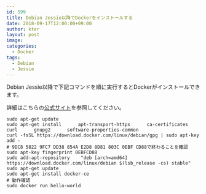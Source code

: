 ```yaml
---
id: 599
title: Debian Jessie以降でDockerをインストールする
date: 2018-09-17T12:00:00+09:00
author: kter
layout: post
image: 
categories:
  - Docker
tags:
  - Debian
  - Jessie
---
```

Debian Jessie以降で下記コマンドを順に実行するとDockerがインストールできます。

詳細はこちらの[公式サイト](https://docs.docker.com/install/linux/docker-ce/debian/#install-docker-ce-1)を参照してください。


```
sudo apt-get update
sudo apt-get install      apt-transport-https      ca-certificates      curl      gnupg2      software-properties-common
curl -fsSL https://download.docker.com/linux/debian/gpg | sudo apt-key add -
# 9DC8 5822 9FC7 DD38 854A E2D8 8D81 803C 0EBF CD88で終わることを確認
sudo apt-key fingerprint 0EBFCD88
sudo add-apt-repository    "deb [arch=amd64] https://download.docker.com/linux/debian $(lsb_release -cs) stable"
sudo apt-get update
sudo apt-get install docker-ce
# 動作確認
sudo docker run hello-world
```

